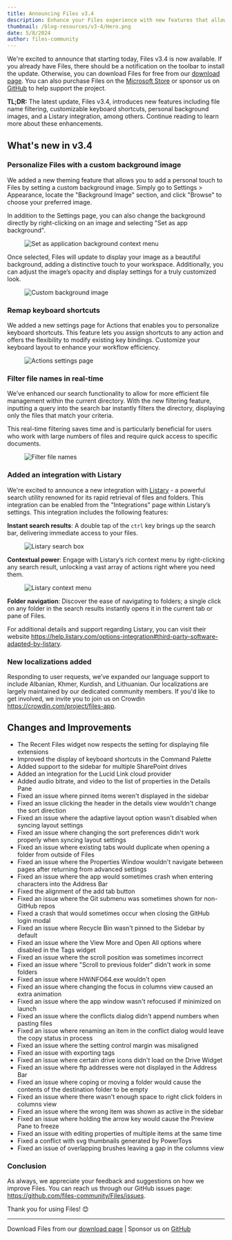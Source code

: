 ```yaml
---
title: Announcing Files v3.4
description: Enhance your Files experience with new features that allow you to filter file names, customize keyboard shortcuts, set a unique background image, and integrate with the powerful search utility, Listary.
thumbnail: /blog-resources/v3-4/Hero.png
date: 5/8/2024
author: files-community
---
```


We're excited to announce that starting today, Files v3.4 is now available. If you already have Files, there should be a notification on the toolbar to install the update. Otherwise, you can download Files for free from our [download page](/download/). You can also purchase Files on the [Microsoft Store](ms-windows-store://pdp/?ProductId=9nghp3dx8hdx&cid=FilesWebsite) or sponsor us on [GitHub](https://github.com/sponsors/yaira2) to help support the project.

**TL;DR:** The latest update, Files v3.4, introduces new features including file name filtering, customizable keyboard shortcuts, personal background images, and a Listary integration, among others. Continue reading to learn more about these enhancements.

## What's new in v3.4

### Personalize Files with a custom background image

We added a new theming feature that allows you to add a personal touch to Files by setting a custom background image. Simply go to Settings > Appearance, locate the "Background Image" section, and click "Browse" to choose your preferred image.

In addition to the Settings page, you can also change the background directly by right-clicking on an image and selecting "Set as app background".

<figure>
    <img src="/blog-resources/v3-4/BackgroundImageContextMenu.png" alt="Set as application background context menu" />
</figure>

Once selected, Files will update to display your image as a beautiful background, adding a distinctive touch to your workspace. Additionally, you can adjust the image’s opacity and display settings for a truly customized look.

<figure>
    <img src="/blog-resources/v3-4/BackgroundImage.png" alt="Custom background image" />
</figure>


### Remap keyboard shortcuts

We added a new settings page for Actions that enables you to personalize keyboard shortcuts. This feature lets you assign shortcuts to any action and offers the flexibility to modify existing key bindings. Customize your keyboard layout to enhance your workflow efficiency.

<figure>
    <img src="/blog-resources/v3-4/Actions.png" alt="Actions settings page" />
</figure>


### Filter file names in real-time

We’ve enhanced our search functionality to allow for more efficient file management within the current directory. With the new filtering feature, inputting a query into the search bar instantly filters the directory, displaying only the files that match your criteria.

This real-time filtering saves time and is particularly beneficial for users who work with large numbers of files and require quick access to specific documents.

<figure>
    <img src="/blog-resources/v3-4/Filter.png" alt="Filter file names" />
</figure>


### Added an integration with Listary

We're excited to announce a new integration with [Listary](https://www.listary.com/) - a powerful search utility renowned for its rapid retrieval of files and folders. This integration can be enabled from the "Integrations" page within Listary’s settings. This integration includes the following features:

**Instant search results**: A double tap of the `ctrl` key brings up the search bar, delivering immediate access to your files.

<figure>
    <img src="/blog-resources/v3-4/Listary.png" alt="Listary search box" />
</figure>

**Contextual power**: Engage with Listary’s rich context menu by right-clicking any search result, unlocking a vast array of actions right where you need them.

<figure>
    <img src="/blog-resources/v3-4/ListaryMenu.png" alt="Listary context menu" />
</figure>

**Folder navigation**: Discover the ease of navigating to folders; a single click on any folder in the search results instantly opens it in the current tab or pane of Files.

For additional details and support regarding Listary, you can visit their website https://help.listary.com/options-integration#third-party-software-adapted-by-listary.

### New localizations added

Responding to user requests, we’ve expanded our language support to include Albanian, Khmer, Kurdish, and Lithuanian.  Our localizations are largely maintained by our dedicated community members. If you'd like to get involved, we invite you to join us on Crowdin https://crowdin.com/project/files-app.


## Changes and Improvements

- The Recent Files widget now respects the setting for displaying file extensions
- Improved the display of keyboard shortcuts in the Command Palette
- Added support to the sidebar for multiple SharePoint drives 
- Added an integration for the Lucid Link cloud provider
- Added audio bitrate, and video to the list of properties in the Details Pane
- Fixed an issue where pinned items weren't displayed in the sidebar
- Fixed an issue clicking the header in the details view wouldn't change the sort direction
- Fixed an issue where the adaptive layout option wasn't disabled when syncing layout settings
- Fixed an issue where changing the sort preferences didn't work properly when syncing layout settings
- Fixed an issue where existing tabs would duplicate when opening a folder from outside of Files
- Fixed an issue where the Properties Window wouldn't navigate between pages after returning from advanced settings
- Fixed an issue where the app would sometimes crash when entering characters into the Address Bar
- Fixed the alignment of the add tab button
- Fixed an issue where the Git submenu was sometimes shown for non-GitHub repos
- Fixed a crash that would sometimes occur when closing the GitHub login modal
- Fixed an issue where Recycle Bin wasn't pinned to the Sidebar by default
- Fixed an issue where the View More and Open All options where disabled in the Tags widget
- Fixed an issue where the scroll position was sometimes incorrect
- Fixed an issue where "Scroll to previous folder" didn't work in some folders
- Fixed an issue where HWiNFO64.exe wouldn't open
- Fixed an issue where changing the focus in columns view caused an extra animation
- Fixed an issue where the app window wasn't refocused if minimized on launch
- Fixed an issue where the conflicts dialog didn't append numbers when pasting files
- Fixed an issue where renaming an item in the conflict dialog would leave the copy status in process
- Fixed an issue where the setting control margin was misaligned
- Fixed an issue with exporting tags
- Fixed an issue where certain drive icons didn't load on the Drive Widget
- Fixed an issue where ftp addresses were not displayed in the Address Bar
- Fixed an issue where coping or moving a folder would cause the contents of the destination folder to be empty
- Fixed an issue where there wasn't enough space to right click folders in columns view
- Fixed an issue where the wrong item was shown as active in the sidebar
- Fixed an issue where holding the arrow key would cause the Preview Pane to freeze
- Fixed an issue with editing properties of multiple items at the same time
- Fixed a conflict with svg thumbnails generated by PowerToys
- Fixed an issue of overlapping brushes leaving a gap in the columns view

### Conclusion

As always, we appreciate your feedback and suggestions on how we improve Files. You can reach us through our GitHub issues page: https://github.com/files-community/Files/issues.

Thank you for using Files! 😊

---

Download Files from our [download page](/download/) | Sponsor us on [GitHub](https://github.com/sponsors/yaira2)
